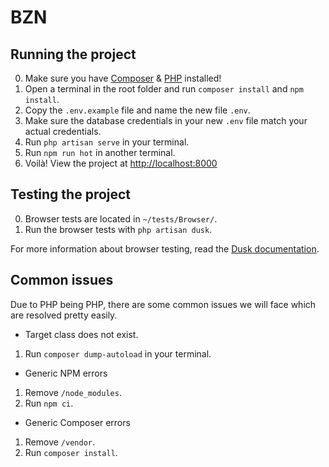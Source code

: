 # BZN

## Running the project
0. Make sure you have [Composer](https://getcomposer.org/) & [PHP](https://www.php.net/downloads) installed!
1. Open a terminal in the root folder and run `composer install` and `npm install`.
2. Copy the `.env.example` file and name the new file `.env`.
3. Make sure the database credentials in your new `.env` file match your actual credentials.
4. Run `php artisan serve` in your terminal.
4. Run `npm run hot` in another terminal.
5. Voilà! View the project at [http://localhost:8000](http://localhost:8000)

## Testing the project
0. Browser tests are located in `~/tests/Browser/`.
1. Run the browser tests with `php artisan dusk`.

For more information about browser testing, read the [Dusk documentation](https://laravel.com/docs/6.x/dusk).

## Common issues
Due to PHP being PHP, there are some common issues we will face which are resolved pretty easily.

- Target class does not exist.
1. Run `composer dump-autoload` in your terminal.

- Generic NPM errors
1. Remove `/node_modules`.
2. Run `npm ci`.

- Generic Composer errors
1. Remove `/vendor`.
2. Run `composer install`.